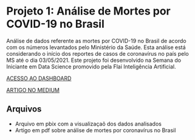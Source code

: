 # Projeto 1: Análise de Mortes por COVID-19 no Brasil

Análise de dados referente as mortes por COVID-19 no Brasil de acordo com os números levantados pelo Ministério da Saúde. Esta análise está considerando o início dos reportes de casos de coronavírus no país pelo MS até o dia 03/05/2021. Este projeto foi desenvolvido na Semana do Iniciante em Data Science promovido pela Flai Inteligência Artificial.

[ACESSO AO DASHBOARD](https://app.powerbi.com/view?r=eyJrIjoiYzZkNmUzOTEtOTFkNi00NjQ5LTg1NWYtMDJlN2M2MjA0MjI4IiwidCI6ImNhMGRiYTRiLTRlYTktNGVkNS04ODMwLTUzNzk5MzkwZWMzNSJ9)

[ARTIGO NO MEDIUM](https://theresarocha.medium.com/an%C3%A1lise-de-mortes-por-covid-19-no-brasil-98d9e3f14f44)

## Arquivos

- Arquivo em pbix com a visualizaçaõ dos dados analisados 
- Artigo em pdf sobre análise de mortes por coronavírus no Brasil
